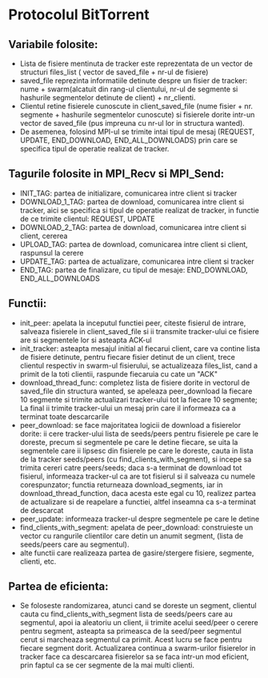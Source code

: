 # Protocolul BitTorrent

## Variabile folosite:

* Lista de fisiere mentinuta de tracker este reprezentata de un vector de structuri files_list (
vector de saved_file + nr-ul de fisiere)
* saved_file reprezinta informatiile detinute despre un fisier de tracker: nume + swarm(alcatuit din rang-ul clientului, nr-ul de segmente si hashurile 
segmentelor detinute de client) + nr_clienti.
* Clientul retine fisierele cunoscute in client_saved_file (nume fisier + nr. segmente + 
hashurile segmentelor cunoscute) si fisierele dorite intr-un vector de saved_file (pus impreuna cu 
nr-ul lor in structura wanted).
* De asemenea, folosind MPI-ul se trimite intai tipul de mesaj (REQUEST, UPDATE, END_DOWNLOAD, 
END_ALL_DOWNLOADS) prin care se specifica tipul de operatie realizat de tracker.

## Tagurile folosite in MPI_Recv si MPI_Send:

* INIT_TAG: partea de initializare, comunicarea intre client si tracker
* DOWNLOAD_1_TAG: partea de download, comunicarea intre client si tracker, aici se specifica si 
tipul de operatie realizat de tracker, in functie de ce trimite clientul: REQUEST, UPDATE
* DOWNLOAD_2_TAG: partea de download, comunicarea intre client si client, cererea 
* UPLOAD_TAG: partea de download, comunicarea intre client si client, raspunsul la cerere
* UPDATE_TAG: partea de actualizare, comunicarea intre client si tracker
* END_TAG: partea de finalizare, cu tipul de mesaje: END_DOWNLOAD, END_ALL_DOWNLOADS


## Functii:

* init_peer: apelata la inceputul functiei peer, citeste fisierul de intrare, salveaza fisierele 
in client_saved_file si ii transmite tracker-ului ce fisiere are si segmentele lor si asteapta 
ACK-ul
* init_tracker: asteapta mesajul initial al fiecarui client, care va contine lista de fisiere 
detinute, pentru fiecare fisier detinut de un client, trece clientul respectiv in swarm-ul 
fisierului, se actualizeaza files_list, cand a primit de la toti clientii, raspunde fiecaruia cu 
cate un "ACK"
* download_thread_func: completez lista de fisiere dorite in vectorul de saved_file din structura 
wanted, se apeleaza peer_download la fiecare 10 
segmente si trimite actualizari tracker-ului tot la fiecare 10 segmente; La final ii trimite 
tracker-ului un mesaj prin care il informeaza ca a terminat toate descarcarile
* peer_download: se face majoritatea logicii de download a fisierelor dorite: ii cere tracker-ului 
lista de seeds/peers pentru fisierele pe care le doreste, precum si segmentele pe care le detine 
fiecare, se uita la segmentele care ii lipsesc din fisierele pe care le doreste, cauta in lista de 
la tracker seeds/peers (cu find_clients_with_segment), si incepe sa trimita cereri catre peers/seeds; daca s-a terminat de download tot 
fisierul, informeaza tracker-ul ca are tot fisierul si il salveaza cu numele corespunzator; functia 
returneaza download_segments, iar in download_thread_function, daca acesta este egal cu 10, 
realizez partea de actualizare si de reapelare a functiei, altfel inseamna ca s-a terminat de 
descarcat 
* peer_update: informeaza tracker-ul despre segmentele pe care le detine
* find_clients_with_segment: apelata de peer_download: construieste un vector cu rangurile 
clientilor care detin un anumit segment, (lista de seeds/peers care au segmentul).
* alte functii care realizeaza partea de gasire/stergere fisiere, segmente, clienti, etc.

## Partea de eficienta:

*	Se foloseste randomizarea, atunci cand se doreste un segment, clientul cauta cu 
find_clients_with_segment lista de seeds/peers care au segmentul, apoi ia aleatoriu un client, ii 
trimite acelui seed/peer o cerere pentru segment, asteapta sa primeasca de la seed/peer segmentul 
cerut si marcheaza segmentul ca primit. Acest lucru se face pentru fiecare segment dorit. 
Actualizarea continua a swarm-urilor fisierelor in tracker face ca descarcarea fisierelor sa se 
faca intr-un mod eficient, prin faptul ca se cer segmente de la mai multi clienti.
